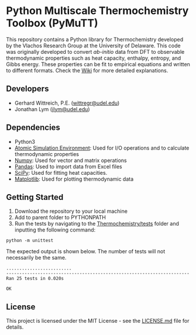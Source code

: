# **Py**thon **Mu**ltiscale **T**hermochemistry **T**oolbox (PyMuTT)
This repository contains a Python library for Thermochemistry developed by the Vlachos Research Group at the University of Delaware. This code was originally developed to convert *ab-initio* data from DFT to observable thermodynamic properties such as heat capacity, enthalpy, entropy, and Gibbs energy. These properties can be fit to empirical equations and written to different formats. Check the [Wiki](https://github.com/VlachosGroup/Thermochemistry/wiki) for more detailed explanations.

## Developers
- Gerhard Wittreich, P.E. (wittregr@udel.edu)
- Jonathan Lym (jlym@udel.edu)

## Dependencies
- Python3
- [Atomic Simulation Environment](https://wiki.fysik.dtu.dk/ase/): Used for I/O operations and to calculate thermodynamic properties
- [Numpy](http://www.numpy.org/): Used for vector and matrix operations
- [Pandas](https://pandas.pydata.org/): Used to import data from Excel files
- [SciPy](https://www.scipy.org/): Used for fitting heat capacities.
- [Matplotlib](https://matplotlib.org/): Used for plotting thermodynamic data

## Getting Started
1. Download the repository to your local machine
2. Add to parent folder to PYTHONPATH
3. Run the tests by navigating to the [Thermochemistry/tests](https://github.com/VlachosGroup/Thermochemistry/tree/master/tests) folder and inputting the following command:
```
python -m unittest
```

The expected output is shown below. The number of tests will not necessarily be the same.
```
.........................
----------------------------------------------------------------------
Ran 25 tests in 0.020s

OK
```

## License
This project is licensed under the MIT License - see the [LICENSE.md](https://github.com/VlachosGroup/Thermochemistry/blob/master/LICENSE.md) file for details.
